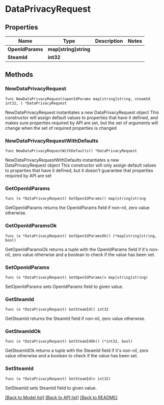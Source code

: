 # DataPrivacyRequest

## Properties

Name | Type | Description | Notes
------------ | ------------- | ------------- | -------------
**OpenIdParams** | **map[string]string** |  | 
**SteamId** | **int32** |  | 

## Methods

### NewDataPrivacyRequest

`func NewDataPrivacyRequest(openIdParams map[string]string, steamId int32, ) *DataPrivacyRequest`

NewDataPrivacyRequest instantiates a new DataPrivacyRequest object
This constructor will assign default values to properties that have it defined,
and makes sure properties required by API are set, but the set of arguments
will change when the set of required properties is changed

### NewDataPrivacyRequestWithDefaults

`func NewDataPrivacyRequestWithDefaults() *DataPrivacyRequest`

NewDataPrivacyRequestWithDefaults instantiates a new DataPrivacyRequest object
This constructor will only assign default values to properties that have it defined,
but it doesn't guarantee that properties required by API are set

### GetOpenIdParams

`func (o *DataPrivacyRequest) GetOpenIdParams() map[string]string`

GetOpenIdParams returns the OpenIdParams field if non-nil, zero value otherwise.

### GetOpenIdParamsOk

`func (o *DataPrivacyRequest) GetOpenIdParamsOk() (*map[string]string, bool)`

GetOpenIdParamsOk returns a tuple with the OpenIdParams field if it's non-nil, zero value otherwise
and a boolean to check if the value has been set.

### SetOpenIdParams

`func (o *DataPrivacyRequest) SetOpenIdParams(v map[string]string)`

SetOpenIdParams sets OpenIdParams field to given value.


### GetSteamId

`func (o *DataPrivacyRequest) GetSteamId() int32`

GetSteamId returns the SteamId field if non-nil, zero value otherwise.

### GetSteamIdOk

`func (o *DataPrivacyRequest) GetSteamIdOk() (*int32, bool)`

GetSteamIdOk returns a tuple with the SteamId field if it's non-nil, zero value otherwise
and a boolean to check if the value has been set.

### SetSteamId

`func (o *DataPrivacyRequest) SetSteamId(v int32)`

SetSteamId sets SteamId field to given value.



[[Back to Model list]](../README.md#documentation-for-models) [[Back to API list]](../README.md#documentation-for-api-endpoints) [[Back to README]](../README.md)


